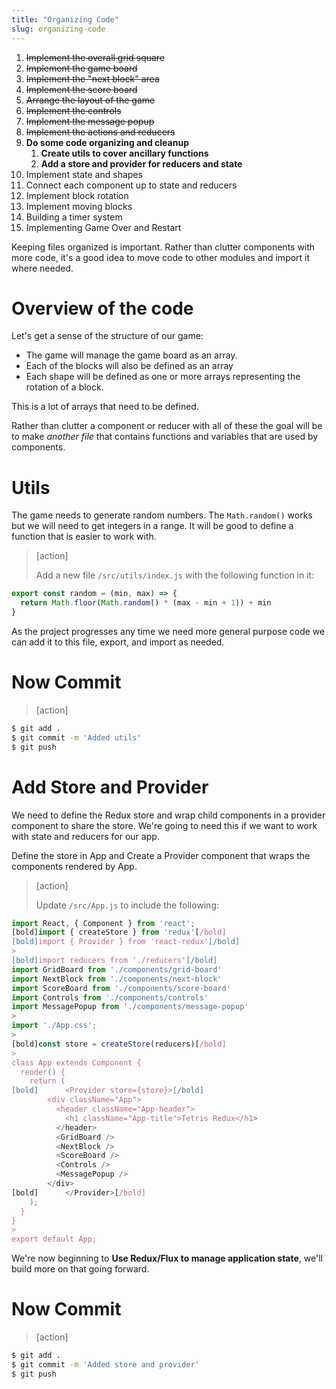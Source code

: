 ```yaml
---
title: "Organizing Code"
slug: organizing-code
---
```


1. ~~Implement the overall grid square~~
1. ~~Implement the game board~~
1. ~~Implement the "next block" area~~
1. ~~Implement the score board~~
1. ~~Arrange the layout of the game~~
1. ~~Implement the controls~~
1. ~~Implement the message popup~~
1. ~~Implement the actions and reducers~~
1. **Do some code organizing and cleanup**
    1. **Create utils to cover ancillary functions**
    1. **Add a store and provider for reducers and state**
1. Implement state and shapes
1. Connect each component up to state and reducers
1. Implement block rotation
1. Implement moving blocks
1. Building a timer system
1. Implementing Game Over and Restart

Keeping files organized is important. Rather than
clutter components with more code, it's a good idea
to move code to other modules and import it where
needed.

# Overview of the code

Let's get a sense of the structure of our game:

- The game will manage the game board as an array.
- Each of the blocks will also be defined as an array
- Each shape will be defined as one or more arrays representing the rotation of a block.

This is a lot of arrays that need to be defined.

Rather than clutter a component or reducer with all of these the goal will be to make _another file_ that contains functions and variables that are used by components.

# Utils

The game needs to generate random numbers. The `Math.random()` works but we will need to get integers in a range. It will be good to define a function that is easier to work with.

> [action]
>
> Add a new file `/src/utils/index.js` with the following function in it:
>
```JavaScript
export const random = (min, max) => {
  return Math.floor(Math.random() * (max - min + 1)) + min
}
```

As the project progresses any time we need more
general purpose code we can add it to this file,
export, and import as needed.

# Now Commit

>[action]
>
```bash
$ git add .
$ git commit -m 'Added utils'
$ git push
```

# Add Store and Provider

We need to define the Redux store and wrap child components in a provider component to share the store. We're going to need this if we want to work with state and reducers for our app.

Define the store in App and Create a Provider
component that wraps the components rendered by
App.

> [action]
>
> Update `/src/App.js` to include the following:
>
```js
import React, { Component } from 'react';
[bold]import { createStore } from 'redux'[/bold]
[bold]import { Provider } from 'react-redux'[/bold]
>
[bold]import reducers from './reducers'[/bold]
import GridBoard from './components/grid-board'
import NextBlock from './components/next-block'
import ScoreBoard from './components/score-board'
import Controls from './components/controls'
import MessagePopup from './components/message-popup'
>
import './App.css';
>
[bold]const store = createStore(reducers)[/bold]
>
class App extends Component {
  render() {
    return (
[bold]      <Provider store={store}>[/bold]
        <div className="App">
          <header className="App-header">
            <h1 className="App-title">Tetris Redux</h1>
          </header>
          <GridBoard />
          <NextBlock />
          <ScoreBoard />
          <Controls />
          <MessagePopup />
        </div>
[bold]      </Provider>[/bold]
    );
  }
}
>
export default App;
```

We're now beginning to **Use Redux/Flux to manage application state**, we'll build more on that going forward.

# Now Commit

>[action]
>
```bash
$ git add .
$ git commit -m 'Added store and provider'
$ git push
```
